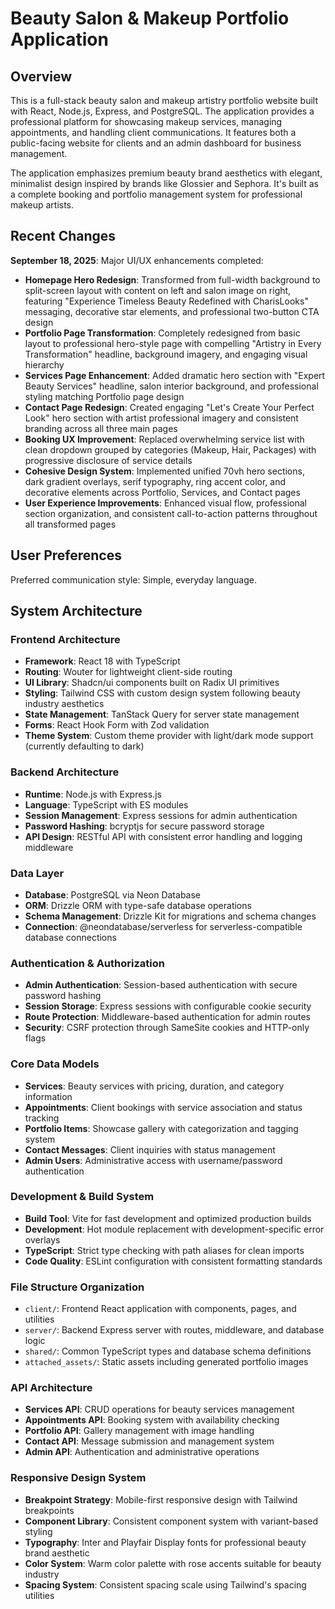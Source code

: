 # Beauty Salon & Makeup Portfolio Application

## Overview

This is a full-stack beauty salon and makeup artistry portfolio website built with React, Node.js, Express, and PostgreSQL. The application provides a professional platform for showcasing makeup services, managing appointments, and handling client communications. It features both a public-facing website for clients and an admin dashboard for business management.

The application emphasizes premium beauty brand aesthetics with elegant, minimalist design inspired by brands like Glossier and Sephora. It's built as a complete booking and portfolio management system for professional makeup artists.

## Recent Changes

**September 18, 2025**: Major UI/UX enhancements completed:
- **Homepage Hero Redesign**: Transformed from full-width background to split-screen layout with content on left and salon image on right, featuring "Experience Timeless Beauty Redefined with CharisLooks" messaging, decorative star elements, and professional two-button CTA design
- **Portfolio Page Transformation**: Completely redesigned from basic layout to professional hero-style page with compelling "Artistry in Every Transformation" headline, background imagery, and engaging visual hierarchy
- **Services Page Enhancement**: Added dramatic hero section with "Expert Beauty Services" headline, salon interior background, and professional styling matching Portfolio page design
- **Contact Page Redesign**: Created engaging "Let's Create Your Perfect Look" hero section with artist professional imagery and consistent branding across all three main pages
- **Booking UX Improvement**: Replaced overwhelming service list with clean dropdown grouped by categories (Makeup, Hair, Packages) with progressive disclosure of service details
- **Cohesive Design System**: Implemented unified 70vh hero sections, dark gradient overlays, serif typography, ring accent color, and decorative elements across Portfolio, Services, and Contact pages
- **User Experience Improvements**: Enhanced visual flow, professional section organization, and consistent call-to-action patterns throughout all transformed pages

## User Preferences

Preferred communication style: Simple, everyday language.

## System Architecture

### Frontend Architecture
- **Framework**: React 18 with TypeScript
- **Routing**: Wouter for lightweight client-side routing
- **UI Library**: Shadcn/ui components built on Radix UI primitives
- **Styling**: Tailwind CSS with custom design system following beauty industry aesthetics
- **State Management**: TanStack Query for server state management
- **Forms**: React Hook Form with Zod validation
- **Theme System**: Custom theme provider with light/dark mode support (currently defaulting to dark)

### Backend Architecture
- **Runtime**: Node.js with Express.js
- **Language**: TypeScript with ES modules
- **Session Management**: Express sessions for admin authentication
- **Password Hashing**: bcryptjs for secure password storage
- **API Design**: RESTful API with consistent error handling and logging middleware

### Data Layer
- **Database**: PostgreSQL via Neon Database
- **ORM**: Drizzle ORM with type-safe database operations
- **Schema Management**: Drizzle Kit for migrations and schema changes
- **Connection**: @neondatabase/serverless for serverless-compatible database connections

### Authentication & Authorization
- **Admin Authentication**: Session-based authentication with secure password hashing
- **Session Storage**: Express sessions with configurable cookie security
- **Route Protection**: Middleware-based authentication for admin routes
- **Security**: CSRF protection through SameSite cookies and HTTP-only flags

### Core Data Models
- **Services**: Beauty services with pricing, duration, and category information
- **Appointments**: Client bookings with service association and status tracking
- **Portfolio Items**: Showcase gallery with categorization and tagging system
- **Contact Messages**: Client inquiries with status management
- **Admin Users**: Administrative access with username/password authentication

### Development & Build System
- **Build Tool**: Vite for fast development and optimized production builds
- **Development**: Hot module replacement with development-specific error overlays
- **TypeScript**: Strict type checking with path aliases for clean imports
- **Code Quality**: ESLint configuration with consistent formatting standards

### File Structure Organization
- `client/`: Frontend React application with components, pages, and utilities
- `server/`: Backend Express server with routes, middleware, and database logic
- `shared/`: Common TypeScript types and database schema definitions
- `attached_assets/`: Static assets including generated portfolio images

### API Architecture
- **Services API**: CRUD operations for beauty services management
- **Appointments API**: Booking system with availability checking
- **Portfolio API**: Gallery management with image handling
- **Contact API**: Message submission and management system
- **Admin API**: Authentication and administrative operations

### Responsive Design System
- **Breakpoint Strategy**: Mobile-first responsive design with Tailwind breakpoints
- **Component Library**: Consistent component system with variant-based styling
- **Typography**: Inter and Playfair Display fonts for professional beauty brand aesthetic
- **Color System**: Warm color palette with rose accents suitable for beauty industry
- **Spacing System**: Consistent spacing scale using Tailwind's spacing utilities